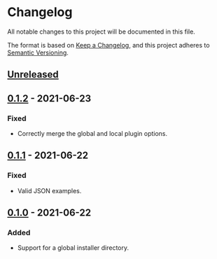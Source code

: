# Changelog
All notable changes to this project will be documented in this file.

The format is based on [Keep a Changelog](https://keepachangelog.com/en/1.0.0/),
and this project adheres to [Semantic Versioning](https://semver.org/spec/v2.0.0.html).

## [Unreleased]

## [0.1.2] - 2021-06-23
### Fixed
- Correctly merge the global and local plugin options.

## [0.1.1] - 2021-06-22
### Fixed
- Valid JSON examples.

## [0.1.0] - 2021-06-22
### Added
- Support for a global installer directory.

[Unreleased]: https://github.com/iwink/composer-global-installer/compare/v0.1.2...main
[0.1.2]: https://github.com/iwink/composer-global-installer/releases/tag/v0.1.2
[0.1.1]: https://github.com/iwink/composer-global-installer/releases/tag/v0.1.1
[0.1.0]: https://github.com/iwink/composer-global-installer/releases/tag/v0.1.0